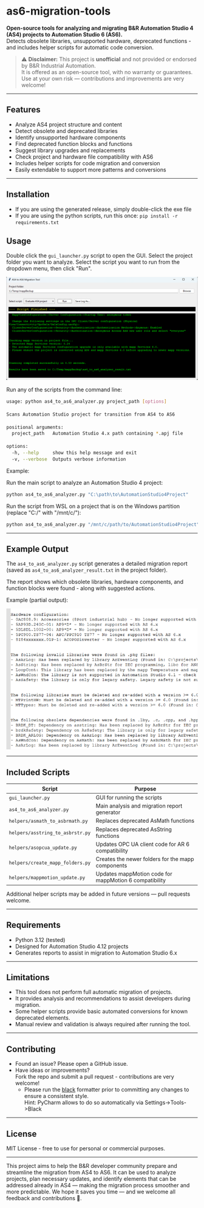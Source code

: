 # as6-migration-tools

**Open-source tools for analyzing and migrating B&R Automation Studio 4 (AS4) projects to Automation Studio 6 (AS6).**  
Detects obsolete libraries, unsupported hardware, deprecated functions - and includes helper scripts for automatic code conversion.

> ⚠️ **Disclaimer:** This project is **unofficial** and not provided or endorsed by B&R Industrial Automation.  
> It is offered as an open-source tool, with no warranty or guarantees.  
> Use at your own risk — contributions and improvements are very welcome!

---

## Features

- Analyze AS4 project structure and content
- Detect obsolete and deprecated libraries
- Identify unsupported hardware components
- Find deprecated function blocks and functions
- Suggest library upgrades and replacements
- Check project and hardware file compatibility with AS6
- Includes helper scripts for code migration and conversion  
- Easily extendable to support more patterns and conversions

---

## Installation

- If you are using the generated release, simply double-click the exe file
- If you are using the python scripts, run this once:
  `pip install -r requirements.txt`

## Usage

Double click the `gui_launcher.py` script to open the GUI. Select the project folder you want to analyze. Select the script you want to run from the dropdown menu, then click "Run".

![Example Analysis Output](docs/gui1.png)

Run any of the scripts from the command line:

```bash
usage: python as4_to_as6_analyzer.py project_path [options]

Scans Automation Studio project for transition from AS4 to AS6

positional arguments:
  project_path   Automation Studio 4.x path containing *.apj file

options:
  -h, --help     show this help message and exit
  -v, --verbose  Outputs verbose information

```

Example:

Run the main script to analyze an Automation Studio 4 project:

```bash
python as4_to_as6_analyzer.py "C:\path\to\AutomationStudio4Project"
```

Run the script from WSL on a project that is on the Windows partition (replace "C:/" with "/mnt/c/"):  

```bash
python as4_to_as6_analyzer.py "/mnt/c/path/to/AutomationStudio4Project"
```  

---

## Example Output

The `as4_to_as6_analyzer.py` script generates a detailed migration report (saved as `as4_to_as6_analyzer_result.txt` in the project folder).

The report shows which obsolete libraries, hardware components, and function blocks were found - along with suggested actions.

Example (partial output):

![Example Analysis Output](docs/example_output.png)

---

## Included Scripts

| Script                           | Purpose                                                |
|----------------------------------|--------------------------------------------------------|
| `gui_launcher.py`                | GUI for running the scripts                            |
| `as4_to_as6_analyzer.py`         | Main analysis and migration report generator           |
| `helpers/asmath_to_asbrmath.py`  | Replaces deprecated AsMath functions                   |
| `helpers/asstring_to_asbrstr.py` | Replaces deprecated AsString functions                 |
| `helpers/asopcua_update.py`      | Updates OPC UA client code for AR 6 compatibility      |
| `helpers/create_mapp_folders.py` | Creates the newer folders for the mapp components      |
| `helpers/mappmotion_update.py`   | Updates mappMotion code for mappMotion 6 compatibility |

Additional helper scripts may be added in future versions — pull requests welcome.

---

## Requirements

- Python 3.12 (tested)
- Designed for Automation Studio 4.12 projects
- Generates reports to assist in migration to Automation Studio 6.x

---

## Limitations

- This tool does not perform full automatic migration of projects.
- It provides analysis and recommendations to assist developers during migration.
- Some helper scripts provide basic automated conversions for known deprecated elements.
- Manual review and validation is always required after running the tool.

---

## Contributing

- Found an issue? Please open a GitHub issue.
- Have ideas or improvements?  
  Fork the repo and submit a pull request - contributions are very welcome!
  - Please run the [black](https://black.readthedocs.io/en/stable/) formatter prior to committing any changes to ensure a consistent style. \
    Hint: PyCharm allows to do so automatically via Settings->Tools->Black

---

## License

MIT License - free to use for personal or commercial purposes.

---

This project aims to help the B&R developer community prepare and streamline the migration from AS4 to AS6. It can be used to analyze projects, plan necessary updates, and identify elements that can be addressed already in AS4 — making the migration process smoother and more predictable. We hope it saves you time — and we welcome all feedback and contributions 🚀.

